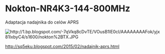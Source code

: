 # Nokton-NR4K3-144-800MHz
Adaptacja nadajnika do celów APRS

<img src="http://1.bp.blogspot.com/-7qVkq8cDvTE/VOusB1lE0cI/AAAAAAAAFok/yjx81IxbyC4/s1600/nokton%2BTX.JPG" alt="http://1.bp.blogspot.com/-7qVkq8cDvTE/VOusB1lE0cI/AAAAAAAAFok/yjx81IxbyC4/s1600/nokton%2BTX.JPG">

http://sq5eku.blogspot.com/2015/02/nadajnik-aprs.html
